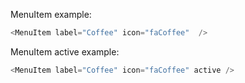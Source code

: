 MenuItem example:

```js
<MenuItem label="Coffee" icon="faCoffee"  />
```

MenuItem active example:

```js
<MenuItem label="Coffee" icon="faCoffee" active />
```
